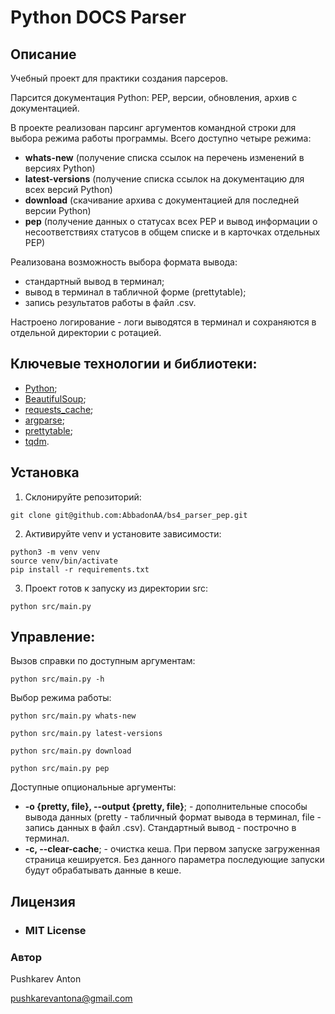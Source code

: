# Python DOCS Parser

## Описание

Учебный проект для практики создания парсеров.

Парсится документация Python: PEP, версии, обновления, архив с документацией.

В проекте реализован парсинг аргументов командной строки для выбора режима работы программы. Всего доступно четыре режима:
- **whats-new** (получение списка ссылок на перечень изменений в версиях Python)
- **latest-versions** (получение списка ссылок на документацию для всех версий Python)
- **download** (скачивание архива с документацией для последней версии Python)
- **pep** (получение данных о статусах всех PEP и вывод информации о несоответствиях статусов в общем списке и в карточках отдельных PEP)

Реализована возможность выбора формата вывода:
- стандартный вывод в терминал;
- вывод в терминал в табличной форме (prettytable);
- запись результатов работы в файл .csv.

Настроено логирование - логи выводятся в терминал и сохраняются в отдельной директории с ротацией.

## Ключевые технологии и библиотеки:
- [Python](https://www.python.org/);
- [BeautifulSoup](https://pypi.org/project/beautifulsoup4/);
- [requests_cache](https://pypi.org/project/requests-cache/);
- [argparse](https://docs.python.org/3/library/argparse.html);
- [prettytable](https://pypi.org/project/prettytable/);
- [tqdm](https://pypi.org/project/tqdm/).

## Установка
1. Склонируйте репозиторий:
```
git clone git@github.com:AbbadonAA/bs4_parser_pep.git
```
2. Активируйте venv и установите зависимости:
```
python3 -m venv venv
source venv/bin/activate
pip install -r requirements.txt
```
3. Проект готов к запуску из директории src:
```
python src/main.py
```
## Управление:

Вызов справки по доступным аргументам:
```
python src/main.py -h
```

Выбор режима работы:
```
python src/main.py whats-new
```
```
python src/main.py latest-versions
```
```
python src/main.py download
```
```
python src/main.py pep
```
Доступные опциональные аргументы:
- **-o {pretty, file}, --output {pretty, file}**; - дополнительные способы вывода данных (pretty - табличный формат вывода в терминал, file - запись данных в файл .csv). Стандартный вывод - построчно в терминал.
- **-с, --clear-cache**; - очистка кеша. При первом запуске загруженная страница кешируется. Без данного параметра последующие запуски будут обрабатывать данные в кеше.

## Лицензия
- ### **MIT License**

### Автор
Pushkarev Anton

pushkarevantona@gmail.com


